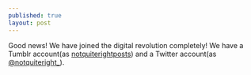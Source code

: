 ```yaml
---
published: true
layout: post
---
```


Good news! We have joined the digital revolution completely! We have a Tumblr account(as [notquiterightposts](http://notquiterightposts.tumblr.com/)) and a Twitter account(as [@notquiteright\_](http://twitter.com/NotQuiteRight_)).
